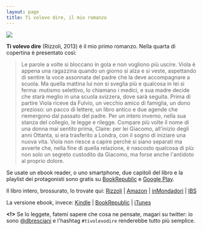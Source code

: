 ```yaml
---
layout: page
title: Ti volevo dire, il mio romanzo
---
```


![](http://image.issuu.com/130704104729-08f7aa821b76a55b69cb6bd99dbf2dea/jpg/page_1_thumb_large.jpg)

__Ti volevo dire__ (Rizzoli, 2013) è il mio primo romanzo. Nella quarta di copertina è presentato così:

>Le parole a volte si bloccano in gola e non vogliono più uscire. Viola è appena una ragazzina quando un giorno si alza e si veste, aspettando di sentire la voce assonnata del padre che la deve accompagnare a scuola. Ma quella mattina lui non si sveglia più e qualcosa in lei si ferma: mutismo selettivo, lo chiamano i medici, e sua madre decide che starà meglio in una scuola svizzera, dove sarà seguita. Prima di partire Viola riceve da Fulvio, un vecchio amico di famiglia, un dono prezioso: un pacco di lettere, un libro antico e due agende che riemergono dal passato del padre. Per un intero inverno, nella sua stanza del collegio, le legge e rilegge. Compare più volte il nome di una donna mai sentito prima, Claire: per lei Giacomo, all'inizio degli anni Ottanta, si era trasferito a Londra, con il sogno di iniziare una nuova vita. Viola non riesce a capire perché si siano separati ma avverte che, nella fine di quella relazione, è nascosto qualcosa di più: non solo un segreto custodito da Giacomo, ma forse anche l'antidoto al proprio dolore. 

Se usate un ebook reader, o uno smartphone, due capitoli del libro e la playlist dei protagonisti sono gratis su [BookRepublic](http://www.bookrepublic.it/book/9788858644164-ti-volevo-dire-versione-light/) e [Google Play](http://play.google.com).

Il libro intero, brossurato, lo trovate qui:  [Rizzoli](http://libreriarizzoli.corriere.it/Ti-volevo-dire/28isEWcVUaoAAAE7kiJyPkXg/pc?CatalogCategoryID=_tysEWcWcykAAAEppnMfmqGA) | [Amazon](http://www.amazon.it/Ti-volevo-dire-Daniele-Bresciani/dp/8817064319/ref=sr_1_1?ie=UTF8&qid=1398616504&sr=8-1&keywords=ti+volevo+dire) | [inMondadori](http://www.inmondadori.it/Ti-volevo-dire-Daniele-Bresciani/eai978881706431/) | [IBS](http://www.ibs.it/code/9788817064316/bresciani-daniele/ti-volevo-dire.html)

La versione ebook, invece: [Kindle](http://www.amazon.it/Ti-volevo-dire-Scala-italiani-ebook/dp/B00BFWJZNK/ref=dp_kinw_strp_1) |  [BookRepublic](http://www.bookrepublic.it/book/9788858642153-ti-volevo-dire/) | [iTunes](https://itunes.apple.com/it/book/ti-volevo-dire/id603590435?mt=11)

__<!>__ Se lo leggete, fatemi sapere che cosa ne pensate, magari su twitter: io sono [@dbresciani](https://twitter.com/dbresciani) e l'hashtag `#tivolevodire` renderebbe tutto più semplice.


